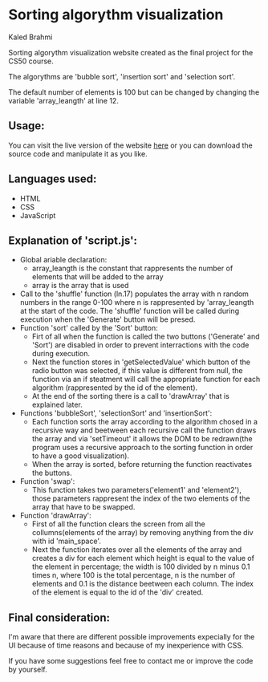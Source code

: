 # Sorting algorythm visualization
Kaled Brahmi

Sorting algorythm visualization website created as the final project for the CS50 course.

The algorythms are 'bubble sort', 'insertion sort' and 'selection sort'.

The default number of elements is 100 but can be changed by changing the variable 'array_leangth' at line 12.

## Usage:
You can visit the live version of the website [here](https://kaledi03.github.io/sorting-algorithm-visualization-CS50-final-project/) or you can download the source code and manipulate it as you like.

## Languages used:
* HTML
* CSS
* JavaScript

## Explanation of 'script.js':
* Global ariable declaration:
  * array_leangth is the constant that rappresents the number of elements that will be added to the array
  * array is the array that is used
* Call to the 'shuffle' function (ln.17) populates the array with n random numbers in the range 0-100 where n is rappresented by 'array_leangth at the start of the code. The 'shuffle' function will be called during execution when the 'Generate' button will be presed.
* Function 'sort' called by the 'Sort' button:
  * Firt of all when the function is called the two buttons ('Generate' and 'Sort') are disabled in order to prevent interractions with the code during execution.
  * Next the function stores in 'getSelectedValue' which button of the radio button was selected, if this value is different from null, the function via an if steatment will call the appropriate function for each algorithm (rappresented by the id of the element).
  * At the end of the sorting there is a call to 'drawArray' that is explained later.
* Functions 'bubbleSort', 'selectionSort' and 'insertionSort':
  * Each function sorts the array according to the algorithm chosed in a recursive way and beetween each recursive call the function draws the array and via 'setTimeout' it allows the DOM to be redrawn(the program uses a recursive approach to the sorting function in order to have a good visualization).
  * When the array is sorted, before returning the function reactivates the buttons.
* Function 'swap':
  * This function takes two parameters('element1' and 'element2'), those parameters rappresent the index of the two elements of the array that have to be swapped.
* Function 'drawArray':
  * First of all the function clears the screen from all the collumns(elements of the array) by removing anything from the div with id 'main_space'.
  * Next the function iterates over all the elements of the array and creates a div for each element which height is equal to the value of the element in percentage; the width is 100 divided by n minus 0.1 times n, where 100 is the total percentage, n is the number of elements and 0.1 is the distance beetween each column. The index of the element is equal to the id of the 'div' created.

## Final consideration:
I'm aware that there are different possible improvements expecially for the UI because of time reasons and because of my inexperience with CSS.

If you have some suggestions feel free to contact me or improve the code by yourself.
 


